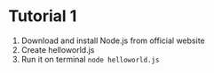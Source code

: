 # Tutorial 1

1. Download and install Node.js from official website
2. Create helloworld.js
3. Run it on terminal `node helloworld.js`

